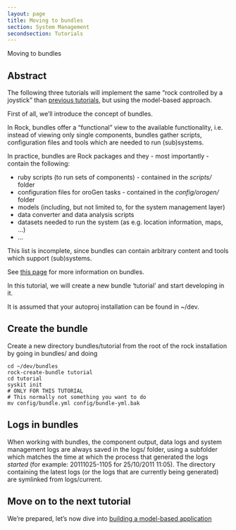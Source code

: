 ```yaml
---
layout: page
title: Moving to bundles
section: System Management
secondsection: Tutorials
---
```


<div class="content2">
<div class="content2-pagetitle">Moving to bundles</div>
<div class="content2-container line-box">
<div class="content2-container-1col">



<h2 id="abstract">Abstract</h2>

<p>The following three tutorials will implement the same &ldquo;rock controlled by a joystick&rdquo; than
<a href="../tutorials/510_joystick.html">previous tutorials</a>, but using the model-based approach.</p>

<p>First of all, we&rsquo;ll introduce the concept of bundles.</p>

<p>In Rock, bundles offer a &ldquo;functional&rdquo; view to the available functionality, i.e.
instead of viewing only single components, bundles gather scripts,
configuration files and tools which are needed to run (sub)systems.</p>

<p>In practice, bundles are Rock packages and they - most importantly - contain
the following:</p>

<ul>
<li>ruby scripts (to run sets of components) - contained in the <em>scripts/</em> folder</li>
<li>configuration files for oroGen tasks - contained in the <em>config/orogen/</em> folder</li>
<li>models (including, but not limited to, for the system management layer)</li>
<li>data converter and data analysis scripts</li>
<li>datasets needed to run the system (as e.g. location information, maps, &hellip;)</li>
<li>&hellip;</li>
</ul>

<p>This list is incomplete, since bundles can contain arbitrary content and tools which support (sub)systems.</p>

<p>See <a href="http://rock.opendfki.de/wiki/WikiStart/Standards/RG7">this page</a> for more
information on bundles.</p>

<p>In this tutorial, we will create a new bundle &lsquo;tutorial&rsquo; and start developing in it.</p>

<p>It is assumed that your autoproj installation can be found in ~/dev.</p>

<h2 id="create-the-bundle">Create the bundle</h2>

<p>Create a new directory bundles/tutorial from the root of the rock
installation by going in bundles/ and doing</p>

<pre><code>cd ~/dev/bundles
rock-create-bundle tutorial
cd tutorial
syskit init
# ONLY FOR THIS TUTORIAL
# This normally not something you want to do
mv config/bundle.yml config/bundle-yml.bak
</code></pre>

<h2 id="logs-in-bundles">Logs in bundles</h2>
<p>When working with bundles, the component output, data logs and system management
logs are always saved in the logs/ folder, using a subfolder which matches the
time at which the process that generated the logs <em>started</em> (for example:
20111025-1105 for 25/10/2011 11:05). The directory containing the latest logs
(or the logs that are currently being generated) are symlinked from logs/current.</p>

<h2 id="move-on-to-the-next-tutorial">Move on to the next tutorial</h2>
<p>We&rsquo;re prepared, let&rsquo;s now dive into <a href="200_first_composition.html">building a model-based
application</a></p>



</div>
</div>
</div>
